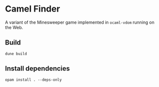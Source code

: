 # Camel Finder

A variant of the Minesweeper game implemented in `ocaml-vdom` running on the Web.

## Build
```
dune build
```

## Install dependencies
```
opam install . --deps-only
```
